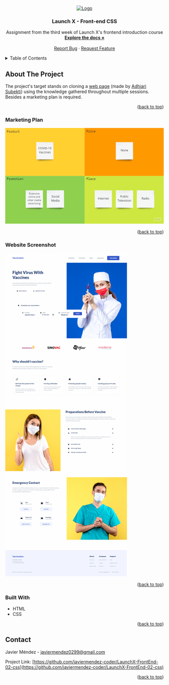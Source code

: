 <div id="top"></div>



<!-- PROJECT LOGO -->
<br />
<div align="center">
  <a href="https://github.com/javiermendez-coder/LaunchX-FrontEnd-02-css">
    <img src="https://raw.githubusercontent.com/othneildrew/Best-README-Template/master/images/logo.png" alt="Logo" width="80" height="80">
  </a>

<h3 align="center">Launch X - Front-end CSS</h3>

  <p align="center">
    Assignment from the third week of Launch X's frontend introduction course
    <br />
    <a href="https://github.com/javiermendez-coder/LaunchX-FrontEnd-02-css"><strong>Explore the docs »</strong></a>
    <br />
    <br />
    <a href="https://github.com/javiermendez-coder/LaunchX-FrontEnd-02-css/issues">Report Bug</a>
    ·
    <a href="https://github.com/javiermendez-coder/LaunchX-FrontEnd-02-css/issues">Request Feature</a>
  </p>
</div>



<!-- TABLE OF CONTENTS -->
<details>
  <summary>Table of Contents</summary>
  <ol>
    <li>
      <a href="#about-the-project">About The Project</a>
      <ul>
        <li><a href="#marketing-plan">Marketing Plan</a></li>
        <li><a href="#website-screenshot">Website Screenshot</a></li>
        <li><a href="#built-with">Built With</a></li>
      </ul>
    </li>
    <li><a href="#contact">Contact</a></li>
  </ol>
</details>



<!-- ABOUT THE PROJECT -->
## About The Project

The project's target stands on cloning a [web page][web-page] (made by [Adhiari Subekti][author]) using the knowledge gathered throughout multiple sessions. Besides a marketing plan is required.

<p align="right">(<a href="#top">back to top</a>)</p>



### Marketing Plan

![4p-marketing-mix](images/miscellaneous/marketing-4p-mix.jpg)

<p align="right">(<a href="#top">back to top</a>)</p>



### Website Screenshot

![website-screenshot](images/miscellaneous/website-screenshot.png)

<p align="right">(<a href="#top">back to top</a>)</p>



### Built With

* HTML
* CSS

<p align="right">(<a href="#top">back to top</a>)</p>



<!-- CONTACT -->
## Contact

Javier Méndez - javiermendez0299@gmail.com

Project Link: [https://github.com/javiermendez-coder/LaunchX-FrontEnd-02-css](https://github.com/javiermendez-coder/LaunchX-FrontEnd-02-css)

<p align="right">(<a href="#top">back to top</a>)</p>



<!-- MARKDOWN LINKS & IMAGES -->
[web-page]: https://github.com/LaunchX-InnovaccionVirtual/FrontEnd-Mision/blob/main/03%20-%20CSS/practica/landingVacunaci%C3%B3n.png
[author]: https://dribbble.com/Adhiari_is